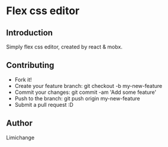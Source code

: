 # Flex css editor

## Introduction
Simply flex css editor, created by react & mobx.

## Contributing

 - Fork it!
 - Create your feature branch: git checkout -b my-new-feature
 - Commit your changes: git commit -am 'Add some feature'
 - Push to the branch: git push origin my-new-feature
 - Submit a pull request :D

## Author

Limichange
